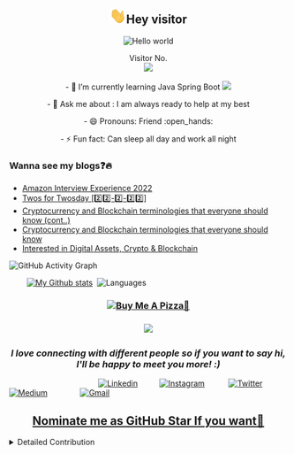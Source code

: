 <h2 align="center">  <img src="https://raw.githubusercontent.com/ABSphreak/ABSphreak/master/gifs/Hi.gif" width="30px">Hey visitor</h2>

<p align='center'><img  src="https://github.com/anupamhaldkar/anupamhaldkar/assets/48323127/fa5da899-ffa1-4311-9fc5-d39b75db0328" border-radius=5px width="700" height="300" style="width: 700px; height: 300px;"" alt="Hello world" ></p>


<p align="center"> 
  Visitor No.<br>
  <img src="https://profile-counter.glitch.me/anupamhaldkar/count.svg" />
</p>
<p align="center">
- 🔭 I’m currently learning Java Spring Boot <img src="https://media.giphy.com/media/WUlplcMpOCEmTGBtBW/giphy.gif" width="30">
  </p>
  <p align="center">
- 💬 Ask me about : I am always ready to help at my best
  </p>
  <p align="center">
- 😄 Pronouns: Friend :open_hands:
  </p>
  <p align="center">
- ⚡ Fun fact: Can sleep all day and work all night 
</p>



### Wanna see my blogs:question::fire:

<!-- BLOG-POST-LIST:START -->
- [Amazon Interview Experience 2022](https://ahdev2020.medium.com/amazon-interview-experience-2022-f22d7de1597d?source=rss-b061864b94c------2)
- [Twos for Twosday [2️⃣2️⃣-2️⃣-2️⃣2️⃣]](https://ahdev2020.medium.com/twos-for-twosday-22-2-22-9c357e662604?source=rss-b061864b94c------2)
- [Cryptocurrency and Blockchain terminologies that everyone should know &lpar;cont..&rpar;](https://blog.cryptostars.is/cryptocurrency-and-blockchain-terminologies-that-everyone-should-know-cont-56abeb9d055a?source=rss-b061864b94c------2)
- [Cryptocurrency and Blockchain terminologies that everyone should know](https://blog.cryptostars.is/cryptocurrency-and-blockchain-terminologies-that-everyone-should-know-80d8281b8d4c?source=rss-b061864b94c------2)
- [Interested in Digital Assets, Crypto &amp; Blockchain](https://ahdev2020.medium.com/interested-in-digital-assets-crypto-blockchain-9b7f68193189?source=rss-b061864b94c------2)
<!-- BLOG-POST-LIST:END -->


![GitHub Activity Graph](https://activity-graph.herokuapp.com/graph?username=anupamhaldkar&theme=github&count_private=true) 

<span> &nbsp; &nbsp; &nbsp; &nbsp; </span>
 [![My Github stats](https://github-readme-stats.vercel.app/api?username=anupamhaldkar&show_icons=true&&cache_seconds=86400&theme=radical)](https://github.com/anupamhaldkar/github-readme-stats)<span>&nbsp; </span>
![Languages](https://github-readme-stats.vercel.app/api/top-langs/?username=anupamhaldkar&show_icons=true&theme=merko&hide=["contribs","prs"]&cache_seconds=86400)


<!--[![linkedin badge](https://img.shields.io/badge/Anupam_Haldkar-30302f?style=flat&logo=linkedin)](https://www.linkedin.com/in/anupam-haldkar-a54777131/)
[![twitter badge](https://img.shields.io/badge/@AnupamHaldkar-30302f?style=flat&logo=twitter)](https://twitter.com/AnupamHaldkar)
[![medium badge](https://img.shields.io/badge/AHDEV2020-30302f?style=flat&logo=medium)](https://medium.com/@ahdev2020)-->

 <h3 align="center"><a href="https://www.buymeacoffee.com/anupamh" target="_blank"><img src="https://cdn.buymeacoffee.com/buttons/v2/default-blue.png" alt="Buy Me A Pizza🍕" style="height: 60px !important;width: 217px !important;" ></a></h3>



<h3 align="center"><img  src="https://media.giphy.com/media/LnQjpWaON8nhr21vNW/giphy.gif" width="40">
  </h3>
  <h3 align="center"> <em>  <b>I love connecting with different people</b> so if you want to say <b>hi, I'll be happy to meet you more!</b> :)</em></h3>

<span>&nbsp; &nbsp; &nbsp; &nbsp; &nbsp; &nbsp; &nbsp;&nbsp; &nbsp; &nbsp; &nbsp; &nbsp; &nbsp; &nbsp;&nbsp; &nbsp; &nbsp; &nbsp; &nbsp; &nbsp;&nbsp; &nbsp;</span>
[![Linkedin](https://img.shields.io/badge/-LinkedIn-blue?style=flat&logo=Linkedin&logoColor=white)](https://www.linkedin.com/in/ahaldkar/)<span>&nbsp; &nbsp; &nbsp; &nbsp; &nbsp;  </span>
[![Instagram](https://img.shields.io/badge/-Instagram-c13584?style=flat&labelColor=c13584&logo=instagram&logoColor=white)](https://www.instagram.com/ahdev2020/) <span>&nbsp; &nbsp; &nbsp; &nbsp; &nbsp;  </span>
[![Twitter](https://img.shields.io/badge/-Twitter-1ca0f1?style=flat-square&labelColor=1ca0f1&logo=twitter&logoColor=white&link=https://twitter.com/AnupamHaldkar)](https://twitter.com/intent/follow?screen_name=anupamhaldkar) <span>&nbsp; &nbsp; &nbsp; &nbsp; &nbsp;  </span>
[![Medium](https://img.shields.io/badge/-Medium-03a57a?style=flat-square&labelColor=000000&logo=Medium&link=https://medium.com/@dasjideepak/)](https://ahdev2020.medium.com) <span>&nbsp; &nbsp; &nbsp;  &nbsp; &nbsp; &nbsp; &nbsp;</span>
[![Gmail](https://img.shields.io/badge/-Gmail-c14438?style=flat&logo=Gmail&logoColor=white)](mailto:@ahdev2020@outlook.com)

<h2 align="center">
<a href="https://stars.github.com/">Nominate me as GitHub Star If you want🌟</a>
</h2>

<details>
<summary>Detailed Contribution</summary>
<br>
    <img src="https://github-profile-trophy.vercel.app/?username=anupamhaldkar&theme=onedark&column=3&margin-w=15&margin-h=15">
<span>&nbsp;
  
![GitHub Streak](https://github-readme-streak-stats.herokuapp.com/?user=anupamhaldkar&theme=tokyonight&count_private=true)
  
![Metrics](https://metrics.lecoq.io/anupamhaldkar?template=classic&activity=1&followup=1&languages=1&lines=1&people=1&activity.limit=5&activity.days=14&activity.filter=all&activity.visibility=all&activity.timestamps=false&languages.colors=github&languages.threshold=0%25&people.limit=28&people.size=28&people.types=followers%2C%20following&people.identicons=false&people.shuffle=false&config.timezone=Asia%2FCalcutta&config.twemoji=true)
    
</details>


